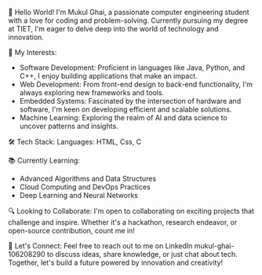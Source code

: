 👋 Hello World! I'm Mukul Ghai, a passionate computer engineering student with a love for coding and problem-solving. Currently pursuing my degree at TIET, I'm eager to delve deep into the world of technology and innovation.

🚀 My Interests:
- Software Development: Proficient in languages like Java, Python, and C++, I enjoy building applications that make an impact.
- Web Development: From front-end design to back-end functionality, I'm always exploring new frameworks and tools.
- Embedded Systems: Fascinated by the intersection of hardware and software, I'm keen on developing efficient and scalable solutions.
- Machine Learning: Exploring the realm of AI and data science to uncover patterns and insights.

🛠️ Tech Stack:
Languages: HTML, Css, C

📚 Currently Learning:
- Advanced Algorithms and Data Structures
- Cloud Computing and DevOps Practices
- Deep Learning and Neural Networks

🔍 Looking to Collaborate:
I'm open to collaborating on exciting projects that challenge and inspire. Whether it's a hackathon, research endeavor, or open-source contribution, count me in!

🌟 Let's Connect:
Feel free to reach out to me on LinkedIn mukul-ghai-106208290 to discuss ideas, share knowledge, or just chat about tech. Together, let's build a future powered by innovation and creativity!


<!---
MukulGhai/MukulGhai is a ✨ special ✨ repository because its `README.md` (this file) appears on your GitHub profile.
You can click the Preview link to take a look at your changes.
--->
